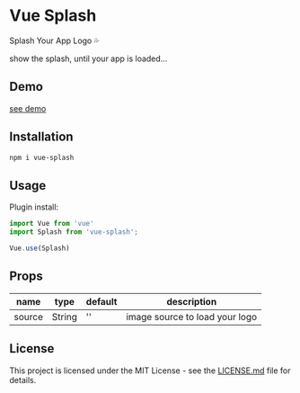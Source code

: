 # Vue Splash
Splash Your App Logo 💦

show the splash, until your app is loaded...


## Demo

[see demo](https://mehdikhoshnevisz.github.io/vue-splash/)

## Installation
```bash
npm i vue-splash
```

## Usage

Plugin install:

```js
import Vue from 'vue'
import Splash from 'vue-splash';

Vue.use(Splash)
```

## Props

| name            | type                             | default    | description                                                            |
| --------------- | -------------------------------- | ---------- | ---------------------------------------------------------------------- |
| source          | String                           | ''         | image source to load your logo                                         |


## License

This project is licensed under the MIT License - see the [LICENSE.md](LICENSE.md) file for details.
